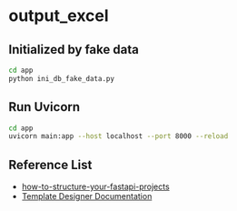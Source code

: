 # output_excel

## Initialized by fake data

```bash
cd app
python ini_db_fake_data.py
```

## Run Uvicorn

```bash
cd app
uvicorn main:app --host localhost --port 8000 --reload
```

## Reference List

- [how-to-structure-your-fastapi-projects](https://medium.com/@amirm.lavasani/how-to-structure-your-fastapi-projects-0219a6600a8f)
- [Template Designer Documentation](https://jinja.palletsprojects.com/en/3.0.x/templates/)
